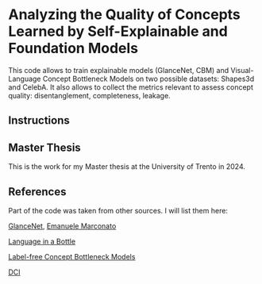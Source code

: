 # Analyzing the Quality of Concepts Learned by Self-Explainable and Foundation Models
This code allows to train explainable models (GlanceNet, CBM) and Visual-Language Concept Bottleneck Models on two possible datasets: Shapes3d and CelebA. It also allows to collect the metrics relevant to assess concept quality: disentanglement, completeness, leakage.
## Instructions

## Master Thesis
This is the work for my Master thesis at the University of Trento in 2024.

## References
Part of the code was taken from other sources. I will list them here:

[GlanceNet](https://arxiv.org/abs/2205.15612), [Emanuele Marconato](https://github.com/ema-marconato)

[Language in a Bottle](https://arxiv.org/abs/2211.11158)

[Label-free Concept Bottleneck Models](https://openreview.net/pdf?id=FlCg47MNvBA)

[DCI](https://arxiv.org/abs/2210.00364)




